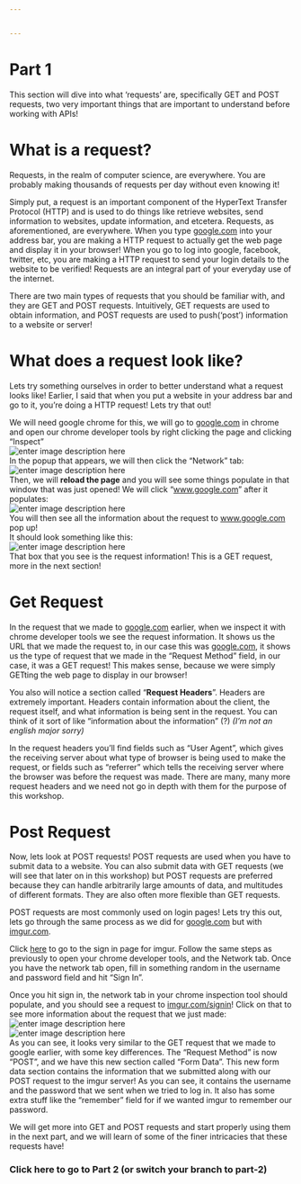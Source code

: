 ```yaml
---


---
```


<h1 id="part-1">Part 1</h1>
<p>This section will dive into what ‘requests’ are, specifically GET and POST requests, two very important things that are important to understand before working with APIs!</p>
<h1 id="what-is-a-request">What is a request?</h1>
<p>Requests, in the realm of computer science, are everywhere. You are probably making thousands of requests per day without even knowing it!</p>
<p>Simply put, a request is an important component of the HyperText Transfer Protocol (HTTP) and is used to do things like retrieve websites, send information to websites, update information, and etcetera. Requests, as aforementioned, are everywhere. When you type <a href="http://google.com">google.com</a> into your address bar, you are making a HTTP request to actually get the web page and display it in your browser! When you go to log into google, facebook, twitter, etc, you are making a HTTP request to send your login details to the website to be verified! Requests are an integral part of your everyday use of the internet.</p>
<p>There are two main types of requests that you should be familiar with, and they are GET and POST requests. Intuitively, GET requests are used to obtain information, and POST requests are used to push(‘post’) information to a website or server!</p>
<h1 id="what-does-a-request-look-like">What does a request look like?</h1>
<p>Lets try something ourselves in order to better understand what a request looks like! Earlier, I said that when you put a website in your address bar and go to it, you’re doing a HTTP request! Lets try that out!</p>
<p>We will need google chrome for this, we will go to <a href="http://google.com">google.com</a> in chrome and open our chrome developer tools by right clicking the page and clicking “Inspect”<br>
<img src="https://i.imgur.com/KVRmBkj.png" alt="enter image description here"><br>
In the popup that appears, we will then click the “Network” tab:<br>
<img src="https://i.imgur.com/22LqFsQ.png" alt="enter image description here"><br>
Then, we will <strong>reload the page</strong> and you will see some things populate in that window that was just opened! We will click “<a href="http://www.google.com">www.google.com</a>” after it populates:<br>
<img src="https://i.imgur.com/ivAsVaV.png" alt="enter image description here"><br>
You will then see all the information about the request to <a href="http://www.google.com">www.google.com</a> pop up!<br>
It should look something like this:<br>
<img src="https://i.imgur.com/BeK4GjA.png" alt="enter image description here"><br>
That box that you see is the request information! This is a GET request, more in the next section!</p>
<h1 id="get-request">Get Request</h1>
<p>In the request that we made to <a href="http://google.com">google.com</a> earlier, when we inspect it with chrome developer tools we see the request information. It shows us the URL that we made the request to, in our case this was <a href="http://google.com">google.com</a>, it shows us the type of request that we made in the “Request Method” field, in our case, it was a GET request! This makes sense, because we were simply GETting the web page to display in our browser!</p>
<p>You also will notice a section called “<strong>Request Headers</strong>”.  Headers are extremely important. Headers contain information about the client, the request itself, and what information is being sent in the request. You can think of it sort of like “information about the information” (?) <em>(I’m not an english major sorry)</em></p>
<p>In the request headers you’ll find fields such as “User Agent”, which gives the receiving server about what type of browser is being used to make the request, or fields such as “referrer” which tells the receiving server where the browser was before the request was made. There are many, many more request headers and we need not go in depth with them for the purpose of this workshop.</p>
<h1 id="post-request">Post Request</h1>
<p>Now, lets look at POST requests! POST requests are used when you have to submit data to a website. You can also submit data with GET requests (we will see that later on in this workshop) but POST requests are preferred because they can handle arbitrarily large amounts of data, and multitudes of different formats. They are also often more flexible than GET requests.</p>
<p>POST requests are most commonly used on login pages! Lets try this out, lets go through the same process as we did for <a href="http://google.com">google.com</a> but with <a href="http://imgur.com">imgur.com</a>.</p>
<p>Click <a href="https://imgur.com/signin">here</a> to go to the sign in page for imgur. Follow the same steps as previously to open your chrome developer tools, and the Network tab. Once you have the network tab open, fill in something random in the username and password field and hit “Sign In”.</p>
<p>Once you hit sign in, the network tab in your chrome inspection tool should populate, and you should see a request to <a href="http://imgur.com/signin">imgur.com/signin</a>! Click on that to see more information about the request that we just made:<br>
<img src="https://i.imgur.com/zmAOIwU.png" alt="enter image description here"><br>
<img src="https://i.imgur.com/DHNb5rK.png" alt="enter image description here"><br>
As you can see, it looks very similar to the GET request that we made to google earlier, with some key differences. The “Request Method” is now “POST”, and we have this new section called “Form Data”.  This new form data section contains the information that we submitted along with our POST request to the imgur server! As you can see, it contains the username and the password that we sent when we tried to log in. It also has some extra stuff like the “remember” field for if we wanted imgur to remember our password.</p>
<p>We will get more into GET and POST requests and start properly using them in the next part, and we will learn of some of the finer intricacies that these requests have!</p>
<p><a href="https://github.com/Kav-K/NewHacks-API-Workshop/tree/part-2"></a></p><h3>Click here to go to Part 2 (or switch your branch to part-2)</h3><p></p>

